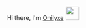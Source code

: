 <p align="center">Hi there, I'm <a href="https://onilyxe.com/" target="_blank">Onilyxe</a> 
<img src="https://github.com/blackcater/blackcater/raw/main/images/Hi.gif" height="32"/></p>
